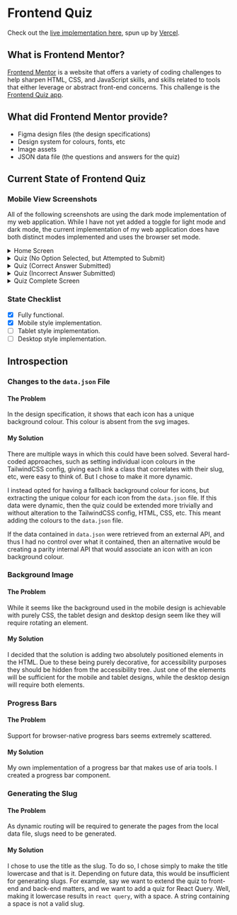 # Frontend Quiz

Check out the [live implementation here](https://frontend-quiz-rickydodd.vercel.app/), spun up by [Vercel](https://vercel.com/).

## What is Frontend Mentor?

[Frontend Mentor](https://www.frontendmentor.io/) is a website that offers a variety of coding challenges to help sharpen HTML, CSS, and JavaScript skills, and skills related to tools that either leverage or abstract front-end concerns. This challenge is the [Frontend Quiz app](https://www.frontendmentor.io/challenges/frontend-quiz-app-BE7xkzXQnU).

## What did Frontend Mentor provide?

- Figma design files (the design specifications)
- Design system for colours, fonts, etc
- Image assets
- JSON data file (the questions and answers for the quiz)

## Current State of Frontend Quiz

### Mobile View Screenshots

All of the following screenshots are using the dark mode implementation of my web application. While I have not yet added a toggle for light mode and dark mode, the current implementation of my web application does have both distinct modes implemented and uses the browser set mode.

<details>
<summary>Home Screen</summary>
<img src="./assets/home_mobile.png" alt="Mobile view of home screen implementation" />
</details>

<details>
<summary>Quiz (No Option Selected, but Attempted to Submit)</summary>
<img src="./assets/quiz_no_option_selected.png" alt="Mobile view of quiz screen implementation with no answer selected and an attempt to submit no answer">
</details>

<details>
<summary>Quiz (Correct Answer Submitted)</summary>
<img src="./assets/quiz_correct_answer_mobile.png" alt="Mobile view of quiz screen implementation with correct answer selected">
</details>

<details>
<summary>Quiz (Incorrect Answer Submitted)</summary>
<img src="./assets/quiz_incorrect_answer_mobile.png" alt="Mobile view of quiz screen implementation with incorrect answer selected">
</details>

<details>
<summary>Quiz Complete Screen</summary>
<img src="./assets/quiz_complete_mobile.png" alt="Mobile view of quiz completion screen, with a score of 9 out of 10 in the HTML quiz category">
</details>

### State Checklist

- [x] Fully functional.
- [x] Mobile style implementation.
- [ ] Tablet style implementation.
- [ ] Desktop style implementation.

## Introspection

### Changes to the `data.json` File

#### The Problem

In the design specification, it shows that each icon has a unique background colour. This colour is absent from the svg images.

#### My Solution

There are multiple ways in which this could have been solved. Several hard-coded approaches, such as setting individual icon colours in the TailwindCSS config, giving each link a class that correlates with their slug, etc, were easy to think of. But I chose to make it more dynamic.

I instead opted for having a fallback background colour for icons, but extracting the unique colour for each icon from the `data.json` file. If this data were dynamic, then the quiz could be extended more trivially and without alteration to the TailwindCSS config, HTML, CSS, etc. This meant adding the colours to the `data.json` file.

If the data contained in `data.json` were retrieved from an external API, and thus I had no control over what it contained, then an alternative would be creating a parity internal API that would associate an icon with an icon background colour.

### Background Image

#### The Problem

While it seems like the background used in the mobile design is achievable with purely CSS, the tablet design and desktop design seem like they will require rotating an element.

#### My Solution

I decided that the solution is adding two absolutely positioned elements in the HTML. Due to these being purely decorative, for accessibility purposes they should be hidden from the accessibility tree. Just one of the elements will be sufficient for the mobile and tablet designs, while the desktop design will require both elements.

### Progress Bars

#### The Problem

Support for browser-native progress bars seems extremely scattered.

#### My Solution

My own implementation of a progress bar that makes use of aria tools. I created a progress bar component.

### Generating the Slug

#### The Problem

As dynamic routing will be required to generate the pages from the local data file, slugs need to be generated.

#### My Solution

I chose to use the title as the slug. To do so, I chose simply to make the title lowercase and that is it. Depending on future data, this would be insufficient for generating slugs. For example, say we want to extend the quiz to front-end and back-end matters, and we want to add a quiz for React Query. Well, making it lowercase results in `react query`, with a space. A string containing a space is not a valid slug.

